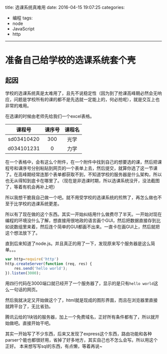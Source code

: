 title: 选课系统真难用
date: 2016-04-15 19:07:25
categories:
- 编程
tags:
- node
- JavaScript
- http
---

# 准备自己给学校的选课系统套个壳

## 起因
学校的选课系统真是太难用了，且先不说稳定性（因为到了抢课高峰期必然会无响应，问题是学校所有的课的都不是先选就一定能上的，何必抢呢），就是交互上也非常的难用。
<!-- more -->
在选课的时候由老师先给我们一个excel表格。

|课程号|课序号|课程名|
|:--:|:--:|:--:|
|sd03410420|300|光学|
|d034101231|0|力学|

在一个表格中，会有这么个附件，在一个附件中找到自己的想要选的课，然后把课程号和课序号分别粘贴到网页的一个表单上去，然后提交，就算你选了这一节课了。在高峰期经常连那个表单都获取不到，不知道学校的服务器是什么架构，所以也无从得知到底卡在哪里了。（现在是非选课时期，所以选课系统没开，没法截图了，等着有机会再补上吧）

所以我想干脆我自己做一个吧。就不用受学校的选课系统的煎熬了，再怎么做也不至于比学校的选课系统更差。

所以有了现在做的这个东西。其实一开始纠结用什么做费尽了半天。一开始对现在编程的环境没什么了解，想直接用很地政的语言画个GUI，然后把数据直接存到比如说数组里来着，然后连个简单的GUI都画不出来。一直卡在画GUI上，然后就把这个想法放下了。

直到后来知道了node.js。并且真正的用了一下，发现原来写个服务器是这么简单。。。


```javascript
var http=require('http')
http.createServer(function (req, res) {
    res.send('hello world');
}).listen(3000);

```



用四行代码在3000端口就已经开了一个服务器了，显示的是只有`hello world`这么一句话的网页。

然后我就决定又开始做这个了，html就是现成的图形界面，而且在浏览器里直接就跨平台了，无比省劲。

腾讯云给的1块钱的服务器，加上一个免费域名，正好所有条件都有了，所以就开始做吧。直接开始干吧。

其实一开始写了不少东西，后来又发现了express这个东西，路由功能和各种parser个能也都很好用，省掉了好多地方，其实自己也不怎么会写。所以用这个正好。
本来想写写sql的东西，有点懒，等着再说~

